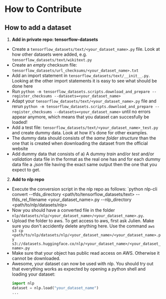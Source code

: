 # How to Contribute

## How to add a dataset

1. **Add in private repo: tensorflow-datasets**
  - Create a `tensorflow_datasets/text/<your_dataset_name>.py` file. Look at how other datasets were added, e.g. `tensorflow_datasets/text/wikitext.py`
  - Create an *empty* checksum file: `tensorflow_datasets/url_checksums/<your_dataset_name>.txt`
  - Add an import statement in `tensorflow_datasets/text/__init__.py`. Looking at the other import statements it is easy to see what should be done here
  - Run `python -m tensorflow_datasets.scripts.download_and_prepare --register_checksums --datasets=<your_dataset_name>`
  - Adapt your `tensorflow_datasets/text/<your_dataset_name>.py` file and rerun `python -m tensorflow_datasets.scripts.download_and_prepare --register_checksums --datasets=<your_dataset_name>` until no errors appear anymore, which means that you dataset can succesfully be loaded!
  - Add a test file: `tensorflow_datasets/text/<your_dataset_name>_test.py` and create dummy data. Look at how it's done for other examples.
  - The dummy data should consists of the *same folder structure* than the one that is created when downloading the dataset from the official website
  - Add dummy data that consists of a) A dummy *train* and/or *test* and/or *validation* data file in the format as the real one has and for each dummy data file a *.json* file having the exact same output then the one that you expect to get.
  
2. **Add to nlp repo**
  - Execute the conversion script in the nlp repo as follows: `python nlp-cli convert --tfds_directory <path/to/tensorflow_datasets/text> --tfds_rel_filename <your_dataset_name>.py --nlp_directory <path/to/nlp/datasets/nlp>
  - Now you should have a converted file in the folder `nlp/datasets/nlp/<your_dataset_name>/<your_dataset_name>.py`.
  - Upload the folder to aws. To get access to aws, first ask Julien. Make sure you don't accidently delete anything here. Use the command `aws s3 cp <path/to/nlp/datasets/nlp/<your_dataset_name>/<your_dataset_name>.py s3://datasets.huggingface.co/nlp/<your_dataset_name>/<your_dataset_name>.py`
  - Make sure that your object has public read access on AWS. Otherwise it cannot be downloaded.
  - Awesome, your dataset can now be used with nlp. You should try out that everything works as expected by opening a python shell and loading your dataset: 
     ```python 
     import nlp
     dataset = nlp.load("your_dataset_name")
     ...
     ```
